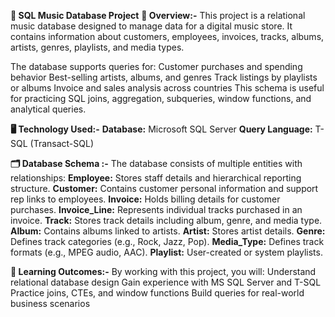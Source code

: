 **🎵 SQL Music Database Project**
**📌 Overview:-**
This project is a relational music database designed to manage data for a digital music store.
It contains information about customers, employees, invoices, tracks, albums, artists, genres, playlists, and media types.

The database supports queries for:
Customer purchases and spending behavior
Best-selling artists, albums, and genres
Track listings by playlists or albums
Invoice and sales analysis across countries
This schema is useful for practicing SQL joins, aggregation, subqueries, window functions, and analytical queries.

**🖥️ Technology Used:-**
**Database:** Microsoft SQL Server
**Query Language:** T-SQL (Transact-SQL)

**🗂️ Database Schema :-**
The database consists of multiple entities with relationships:
**Employee:** Stores staff details and hierarchical reporting structure.
**Customer:** Contains customer personal information and support rep links to employees.
**Invoice:** Holds billing details for customer purchases.
**Invoice_Line:** Represents individual tracks purchased in an invoice.
**Track:** Stores track details including album, genre, and media type.
**Album:** Contains albums linked to artists.
**Artist:** Stores artist details.
**Genre:** Defines track categories (e.g., Rock, Jazz, Pop).
**Media_Type:** Defines track formats (e.g., MPEG audio, AAC).
**Playlist:** User-created or system playlists.

**🚀 Learning Outcomes:-**
By working with this project, you will:
Understand relational database design
Gain experience with MS SQL Server and T-SQL
Practice joins, CTEs, and window functions
Build queries for real-world business scenarios


